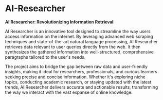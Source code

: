 # AI-Researcher
**AI Researcher: Revolutionizing Information Retrieval** 

AI Researcher is an innovative tool designed to streamline the way users access information on the internet. By leveraging advanced web scraping techniques and state-of-the-art natural language processing, AI Researcher retrieves data relevant to user queries directly from the web. It then synthesizes the gathered information into well-structured, comprehensive paragraphs tailored to the user's needs.  

The project aims to bridge the gap between raw data and user-friendly insights, making it ideal for researchers, professionals, and curious learners seeking precise and concise information. Whether it's exploring niche topics, conducting academic research, or staying updated with the latest trends, AI Researcher delivers accurate and actionable results, transforming the way we interact with the vast expanse of online knowledge.
